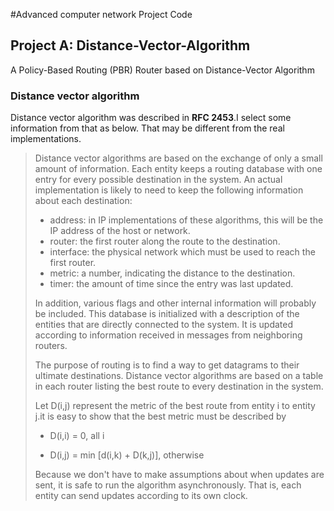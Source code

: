 #Advanced computer network 
Project Code
## Project A: Distance-Vector-Algorithm
A Policy-Based Routing (PBR) Router based on Distance-Vector Algorithm
### Distance vector algorithm
Distance vector algorithm was described in **RFC 2453**.I select some information from that as below.
That may be different from the real implementations.
>Distance vector algorithms are based on the exchange of only a small amount of information.
>Each entity keeps a routing database with one entry for every possible destination in the system.
>An actual implementation is likely to need to keep the following information about each destination:
> 
>- address: in IP implementations of these algorithms, this will be
       the IP address of the host or network.
>- router: the first router along the route to the destination.
>- interface: the physical network which must be used to reach the
      first router.
>- metric: a number, indicating the distance to the destination.
>- timer: the amount of time since the entry was last updated.
> 
>In addition, various flags and other internal information will
     probably be included.  This database is initialized with a
     description of the entities that are directly connected to the
     system.  It is updated according to information received in messages
     from neighboring routers.
>
>The purpose of routing is to find a way to get
    datagrams to their ultimate destinations.  Distance vector algorithms
    are based on a table in each router listing the best route to every
    destination in the system.
>
>Let D(i,j) represent the metric of the best route from entity i to
    entity j.it is easy to show that the best metric must be described by
>
>- D(i,i) = 0,                      all i 
>
>- D(i,j) = min [d(i,k) + D(k,j)],  otherwise
>
> Because
    we don't have to make assumptions about when updates are sent, it is
    safe to run the algorithm asynchronously.  That is, each entity can
    send updates according to its own clock. 
